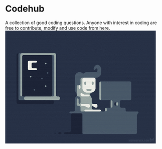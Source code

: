 # Codehub

A collection of good coding questions. Anyone with interest in coding are free to contribute, modify and use code from here.
![Let's code](./code.gif)

